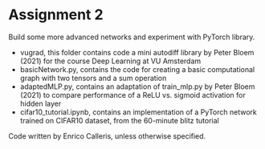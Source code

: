 # Assignment 2

Build some more advanced networks and experiment with PyTorch library.

- vugrad, this folder contains code a mini autodiff library by Peter Bloem (2021) for the course Deep Learning at VU Amsterdam
- basicNetwork.py, contains the code for creating a basic computational graph with two tensors and a sum operation
- adaptedMLP.py, contains an adaptation of train_mlp.py by Peter Bloem (2021) to compare performance of a ReLU vs. sigmoid activation for hidden layer
- cifar10_tutorial.ipynb, contains an implementation of a PyTorch network trained on CIFAR10 dataset, from the 60-minute blitz tutorial

Code written by Enrico Calleris, unless otherwise specified.